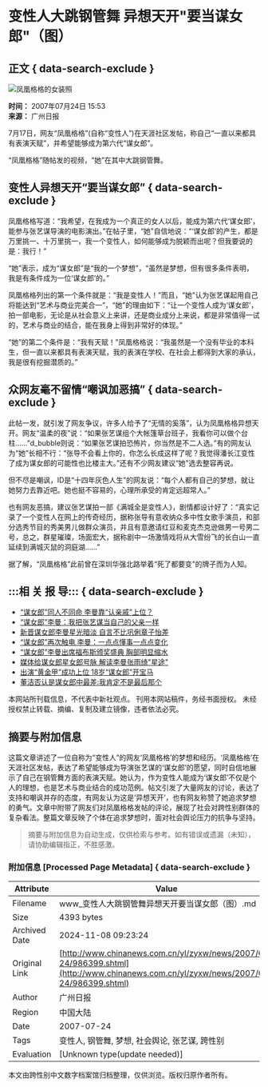 # 变性人大跳钢管舞 异想天开"要当谋女郎"（图）

## 正文 { data-search-exclude }


![凤凰格格的女装照](U120P4T8D986399F107DT20070724155337.jpg)

**时间：** 2007年07月24日 15:53  
**来源：** 广州日报  

7月17日，网友“凤凰格格”(自称“变性人”)在天涯社区发帖，称自己“一直以来都具有表演天赋”，并希望能够成为第六代“谋女郎”。

“凤凰格格”随帖发的视频，“她”在其中大跳钢管舞。

## 变性人异想天开“要当谋女郎” { data-search-exclude }

凤凰格格写道：“我希望，在我成为一个真正的女人以后，能成为第六代‘谋女郎’，能参与张艺谋导演的电影演出。”在帖子里，“她”自信地说：“‘谋女郎’的产生，都是万里挑一、十万里挑一，我一个变性人，如何能够成为脱颖而出呢？但我要说的是：我行！”

“她”表示，成为“谋女郎”是“我的一个梦想”，“虽然是梦想，但有很多条件表明，我是有条件成为一位‘谋女郎’的。”

凤凰格格列出的第一个条件就是：“我是变性人！”而且，“她”认为张艺谋起用自己将能达到“艺术与商业完美合一”，“她”的理由如下：“让一个变性人成为‘谋女郎’，拍一部电影，无论是从社会意义上来讲，还是商业成分上来说，都是非常值得一试的，艺术与商业的结合，能在我身上得到非常好的体现。”

“她”的第二个条件是：“我有天赋！”凤凰格格说：“我虽然是一个没有毕业的本科生，但一直以来都具有表演天赋，我的表演在学校、在社会上都得到大家的承认，我是很有挖掘潜质的。”

## 众网友毫不留情“嘲讽加恶搞” { data-search-exclude }

此帖一发，就引发了网友争议，许多人给予了“无情的奚落”，认为凤凰格格异想天开。网友“温柔的夜”说：“如果张艺谋组个大帐篷草台班子，我看你可以做个台柱……”d_bubble则说：“如果张艺谋拍恐怖片，你当然是不二人选。”有的网友认为“她”长相不行：“张导不会看上你的，你怎么长成这样了呢？我觉得潘长江变性了成为谋女郎的可能性也比楼主大。”还有不少网友建议“她”选去整容再说。

但不尽是嘲讽，ID是“十四年灰色人生”的网友说：“每个人都有自己的梦想，就让她努力去靠近吧。她也挺不容易的，心理所承受的肯定远超常人。”

也有网友恶搞，建议张艺谋拍一部《满城全是变性人》，剧情都设计好了：“真实记录了一个变性人在网上的传奇经历，据称张导有意收纳众多中性女歌手演员，和部分选秀节目的秀美男儿做群众演员，并且有意邀请红豆和麦克杰克逊做男一号男二号，总之，群星璀璨，场面宏大，据称剧中一场激情戏将从大雪纷飞的长白山一直延续到满城灭鼠的洞庭湖……”

据了解，“凤凰格格”此前曾在深圳华强北路举着“死了都要变”的牌子而为人知。

## :::相 关 报 导::: { data-search-exclude }

- [“谋女郎”同人不同命 李曼靠“认亲戚”上位？](http://www.chinanews.com.cn/yl/mxzz/news/2007/06-08/953745.shtml)
- [“谋女郎”李曼：我把张艺谋当自己的父亲一样](http://www.chinanews.com.cn/yl/yrfc/news/2007/05-25/943203.shtml) 
- [新晋谋女郎李曼星光暗淡 自言不比巩俐章子怡差](http://www.chinanews.com.cn/yl/dyzx/news/2007/04-28/925994.shtml)
- [“谋女郎”再次触电 李曼：一点点懂事一点点变化](http://www.chinanews.com.cn/yl/yrfc/news/2007/04-24/922530.shtml)
- [“谋女郎”李曼出席福布斯颁奖盛典 胸部明显缩水](http://www.chinanews.com.cn/yl/yrfc/news/2007/04-13/914862.shtml)
- [媒体给谋女郎星女郎号脉 解读李曼张雨绮"星途"](http://www.chinanews.com.cn/yl/news/2007/04-11/913367.shtml)
- [出演“黄金甲”成功上位 18岁“谋女郎”开宝马](http://www.chinanews.com.cn/yl/yrfc/news/2007/03-19/894726.shtml)
- [董洁否认是谋女郎中最差:我肯定不是最后那个](http://www.chinanews.com.cn/yl/mxzz/news/2007/01-11/852778.shtml)

本网站所刊载信息，不代表中新社观点。 刊用本网站稿件，务经书面授权。 未经授权禁止转载、摘编、复制及建立镜像，违者依法必究。

## 摘要与附加信息

<!-- tcd_abstract -->
这篇文章讲述了一位自称为“变性人”的网友‘凤凰格格’的梦想和经历。‘凤凰格格’在天涯社区发帖，表达了希望能够成为导演张艺谋的‘谋女郎’的愿望，同时自信地展示了自己在钢管舞方面的表演天赋。她认为，作为变性人能成为‘谋女郎’不仅是个人的理想，也是艺术与商业结合的成功范例。帖文引发了大量网友的讨论，表达了支持和嘲讽并存的态度，有网友认为这是‘异想天开’，也有网友称赞了她追求梦想的勇气。文章中附带了网友们对凤凰格格发帖的评论，展现了社会对跨性别群体的复杂看法。整篇文章反映了个体在追求梦想时，面对社会舆论压力的抗争与坚持。
<!-- tcd_abstract_end -->

> 摘要与附加信息为自动生成，仅供检索与参考。如有错误或遗漏（未知），请协助编辑指正，不胜感激。

### 附加信息 [Processed Page Metadata] { data-search-exclude }

| Attribute       | Value                                  |
|-----------------|----------------------------------------|
| Filename        | www_变性人大跳钢管舞异想天开要当谋女郎（图）.md                             |
| Size            | 4393 bytes                           |
| Archived Date   | 2024-11-08 09:23:24                             |
| Original Link   | [http://www.chinanews.com.cn/yl/zyxw/news/2007/07-24/986399.shtml](http://www.chinanews.com.cn/yl/zyxw/news/2007/07-24/986399.shtml)                       |
| Author          | 广州日报                               |
| Region          | 中国大陆                               |
| Date            | 2007-07-24                                 |
| Tags            | 变性人, 钢管舞, 梦想, 社会舆论, 张艺谋, 跨性别                                 |
| Evaluation            | [Unknown type(update needed)]                                 |
<!-- tcd_table_end -->

本文由跨性别中文数字档案馆归档整理，仅供浏览。版权归原作者所有。
